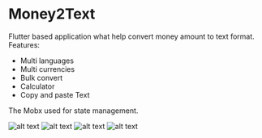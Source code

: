 # Money2Text

Flutter based application what help convert money amount to text format.
Features:
- Multi languages
- Multi currencies
- Bulk convert
- Calculator
- Copy and paste Text

The Mobx used for state management.

![alt text](https://github.com/murat-ti/num2text/blob/main/screens/Screenshot_1639465795.png?raw=true)
![alt text](https://github.com/murat-ti/num2text/blob/main/screens/Screenshot_1639465815.png?raw=true)
![alt text](https://github.com/murat-ti/num2text/blob/main/screens/Screenshot_1639465851.png?raw=true)
![alt text](https://github.com/murat-ti/num2text/blob/main/screens/Screenshot_1639465863.png?raw=true)
